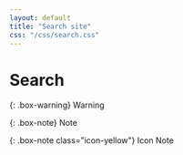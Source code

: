 ```yaml
---
layout: default
title: "Search site"
css: "/css/search.css"
---
```


# Search

{: .box-warning}
Warning

{: .box-note}
Note

{: .box-note class="icon-yellow"}
Icon Note
